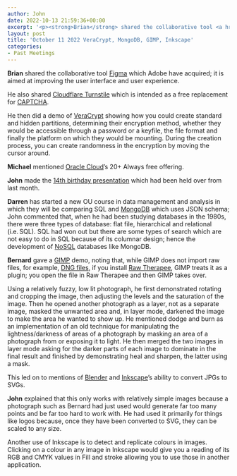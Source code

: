 ```yaml
---
author: John
date: 2022-10-13 21:59:36+00:00
excerpt: '<p><strong>Brian</strong> shared the collaborative tool <a href="https://www.figma.com/" type="text/html" role="link">Figma</a> which Adobe have acquired; it is aimed at improving the user interface and user experience.</p><p>He also shared <a href="https://www.cloudflare.com/en-gb/products/turnstile/" type="text/html" role="link">Cloudflare Turnstile</a> which is intended as a free replacement for <a href="http://www.captcha.net/" type="text/html" role="link">CAPTCHA</a>.</p>'
layout: post
title: 'October 11 2022 VeraCrypt, MongoDB, GIMP, Inkscape'
categories:
- Past Meetings
---
```


<p><strong>Brian</strong> shared the collaborative tool <a href="https://www.figma.com/" type="text/html" role="link">Figma</a> which Adobe have acquired; it is aimed at improving the user interface and user experience.</p><p>He also shared <a href="https://www.cloudflare.com/en-gb/products/turnstile/" type="text/html" role="link">Cloudflare Turnstile</a> which is intended as a free replacement for <a href="http://www.captcha.net/" type="text/html" role="link">CAPTCHA</a>.</p><p>He then did a demo of <a href="https://www.veracrypt.fr/en/Home.html" type="text/html" role="link">VeraCrypt</a> showing how you could create standard and hidden partitions, determining their encryption method, whether they would be accessible through a password or a keyfile, the file format and finally the platform on which they would be mounting. During the creation process, you can create randomness in the encryption by moving the cursor around.</p><p><strong>Michael</strong> mentioned <a href="https://www.oracle.com/cloud/" type="text/html" role="link">Oracle Cloud</a>’s 20+ Always free offering.</p><p><strong>John</strong> made the <a href="https://bradlug.co.uk/blog/2022/10/11/files/Fourteenth_birthday.pdf" type="application/pdf" role="link">14th birthday presentation</a> which had been held over from last month.</p><p><strong>Darren</strong> has started a new OU course in data management and analysis in which they will be comparing SQL and <a href="http://www.mongodb.org/" type="text/html" role="link">MongoDB</a> which uses JSON schema; John commented that, when he had been studying databases in the 1980s, there were three types of database: flat file, hierarchical and relational (i.e. SQL). SQL had won out but there are some types of search which are not easy to do in SQL because of its columnar design; hence the development of <a href="https://en.wikipedia.org/wiki/NoSQL" type="text/html" role="link">NoSQL</a> databases like MongoDB.</p><p><strong>Bernard</strong> gave a <a href="https://www.gimp.org/" type="text/html" role="link">GIMP</a> demo, noting that, while GIMP does not import raw files, for example, <a href="https://www.adobe.com/creativecloud/file-types/image/raw/dng-file.html" type="text/html" role="link">DNG files</a>, if you install <a href="http://rawtherapee.com/" type="text/html" role="link">Raw Therapee</a>, GIMP treats it as a plugin; you open the file in Raw Therapee and then GIMP takes over.</p><p>Using a relatively fuzzy, low lit photograph, he first demonstrated rotating and cropping the image, then adjusting the levels and the saturation of the image. Then he opened another photograph as a layer, not as a separate image, masked the unwanted area and, in layer mode, darkened the image to make the area he wanted to show up. He mentioned dodge and burn as an implementation of an old technique for manipulating the lightness/darkness of areas of a photograph by masking an area of a photograph from or exposing it to light. He then merged the two images in layer mode asking for the darker parts of each image to dominate in the final result and finished by demonstrating heal and sharpen, the latter using a mask.</p><p>This led on to mentions of <a href="https://www.blender.org/" type="text/html" role="link">Blender</a> and <a href="https://inkscape.org/" type="text/html" role="link">Inkscape</a>’s ability to convert JPGs to SVGs.</p><p><strong>John</strong> explained that this only works with relatively simple images because a photograph such as Bernard had just used would generate far too many points and be far too hard to work with. He had used it primarily for things like logos because, once they have been converted to SVG, they can be scaled to any size.</p><p>Another use of Inkscape is to detect and replicate colours in images. Clicking on a colour in any image in Inkscape would give you a reading of its RGB and CMYK values in Fill and stroke allowing you to use those in another application.</p>
